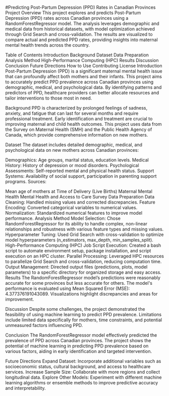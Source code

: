 #Predicting Post-Partum Depression (PPD) Rates in Canadian Provinces
Project Overview
This project explores and predicts Post-Partum Depression (PPD) rates across Canadian provinces using a RandomForestRegressor model. The analysis leverages demographic and medical data from historical datasets, with model optimization achieved through Grid Search and cross-validation. The results are visualized to compare actual and predicted PPD rates, providing insights into maternal mental health trends across the country.

Table of Contents
Introduction
Background
Dataset
Data Preparation
Analysis Method
High-Performance Computing (HPC)
Results
Discussion
Conclusion
Future Directions
How to Use
Contributing
License
Introduction
Post-Partum Depression (PPD) is a significant maternal mental health issue that can profoundly affect both mothers and their infants. This project aims to accurately predict PPD prevalence across Canadian provinces using demographic, medical, and psychological data. By identifying patterns and predictors of PPD, healthcare providers can better allocate resources and tailor interventions to those most in need.

Background
PPD is characterized by prolonged feelings of sadness, anxiety, and fatigue that can last for several months and require professional treatment. Early identification and treatment are crucial to improving maternal and child health outcomes. This project uses data from the Survey on Maternal Health (SMH) and the Public Health Agency of Canada, which provide comprehensive information on new mothers.

Dataset
The dataset includes detailed demographic, medical, and psychological data on new mothers across Canadian provinces:

Demographics: Age groups, marital status, education levels.
Medical History: History of depression or mood disorders.
Psychological Assessments: Self-reported mental and physical health status.
Support Systems: Availability of social support, participation in parenting support programs.
Sources:

Mean age of mothers at Time of Delivery (Live Births)
Maternal Mental Health
Mental Health and Access to Care Survey
Data Preparation
Data Cleaning: Handled missing values and corrected discrepancies.
Feature Encoding: Converted categorical variables to numerical values.
Normalization: Standardized numerical features to improve model performance.
Analysis Method
Model Selection: Chose RandomForestRegressor for its ability to handle complex, non-linear relationships and robustness with various feature types and missing values.
Hyperparameter Tuning: Used Grid Search with cross-validation to optimize model hyperparameters (n_estimators, max_depth, min_samples_split).
High-Performance Computing (HPC)
Job Script Execution: Created a bash script to automate environment setup, package installation, and script execution on an HPC cluster.
Parallel Processing: Leveraged HPC resources to parallelize Grid Search and cross-validation, reducing computation time.
Output Management: Directed output files (predictions, plots, model parameters) to a specific directory for organized storage and easy access.
Results
The RandomForestRegressor model’s predictions were reasonably accurate for some provinces but less accurate for others. The model's performance is evaluated using Mean Squared Error (MSE): 4.377376191043089. Visualizations highlight discrepancies and areas for improvement.

Discussion
Despite some challenges, the project demonstrated the feasibility of using machine learning to predict PPD prevalence. Limitations include limited data specifically for mothers, time constraints, and potential unmeasured factors influencing PPD.

Conclusion
The RandomForestRegressor model effectively predicted the prevalence of PPD across Canadian provinces. The project shows the potential of machine learning in predicting PPD prevalence based on various factors, aiding in early identification and targeted intervention.

Future Directions
Expand Dataset: Incorporate additional variables such as socioeconomic status, cultural background, and access to healthcare services.
Increase Sample Size: Collaborate with more regions and collect longitudinal data.
Explore Other Models: Experiment with different machine learning algorithms or ensemble methods to improve predictive accuracy and interpretability.

